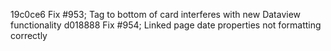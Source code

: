 19c0ce6 Fix #953; Tag to bottom of card interferes with new Dataview functionality
d018888 Fix #954; Linked page date properties not formatting correctly
